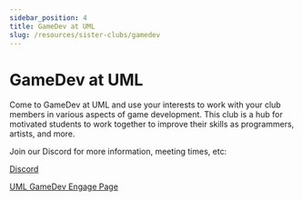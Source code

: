 ```yaml
---
sidebar_position: 4
title: GameDev at UML
slug: /resources/sister-clubs/gamedev
---
```


# GameDev at UML

Come to GameDev at UML and use your interests to work with your club members in various aspects of game development. This club is a hub for motivated students to work together to improve their skills as programmers, artists, and more.

Join our Discord for more information, meeting times, etc:

[Discord](https://discord.gg/CE5aWtGrhq)

[UML GameDev Engage Page](https://umasslowellclubs.campuslabs.com/engage/organization/gamedev)
